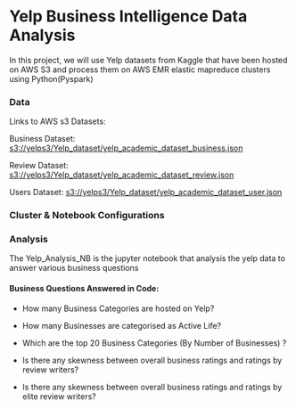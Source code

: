 # Yelp Business Intelligence Data Analysis 
In this project, we will use Yelp datasets from Kaggle that have been hosted on AWS S3 and process them on AWS EMR elastic mapreduce clusters using Python(Pyspark)

### Data
Links to AWS s3 Datasets:

Business Dataset: [s3://yelps3/Yelp_dataset/yelp_academic_dataset_business.json](s3://yelps3/Yelp_dataset/yelp_academic_dataset_business.json)

Review Dataset: [s3://yelps3/Yelp_dataset/yelp_academic_dataset_review.json](s3://yelps3/Yelp_dataset/yelp_academic_dataset_review.json)

Users Dataset: [s3://yelps3/Yelp_dataset/yelp_academic_dataset_user.json](s3://yelps3/Yelp_dataset/yelp_academic_dataset_user.json)

### Cluster & Notebook Configurations


### Analysis

The Yelp_Analysis_NB is the jupyter notebook that analysis the yelp data to answer various business questions

#### Business Questions Answered in Code:

* How many Business Categories are hosted on Yelp?
* How many Businesses are categorised as Active Life?
* Which are the top 20 Business Categories (By Number of Businesses) ?

* Is there any skewness between overall business ratings and ratings by review writers?

* Is there any skewness between overall business ratings and ratings by elite review writers?
